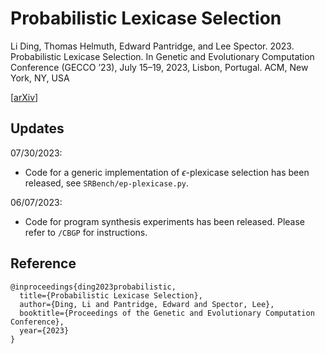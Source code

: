 # Probabilistic Lexicase Selection


Li Ding, Thomas Helmuth, Edward Pantridge, and Lee Spector. 2023. Probabilistic Lexicase Selection. In Genetic and Evolutionary Computation Conference (GECCO ’23), July 15–19, 2023, Lisbon, Portugal. ACM, New York, NY, USA

[[arXiv](https://arxiv.org/abs/2305.11681)]


## Updates 

07/30/2023:
- Code for a generic implementation of $\epsilon$-plexicase selection has been released, see `SRBench/ep-plexicase.py`.

06/07/2023:
- Code for program synthesis experiments has been released. Please refer to `/CBGP` for instructions. 


## Reference

```
@inproceedings{ding2023probabilistic,
  title={Probabilistic Lexicase Selection},
  author={Ding, Li and Pantridge, Edward and Spector, Lee},
  booktitle={Proceedings of the Genetic and Evolutionary Computation Conference},
  year={2023}
}
```

